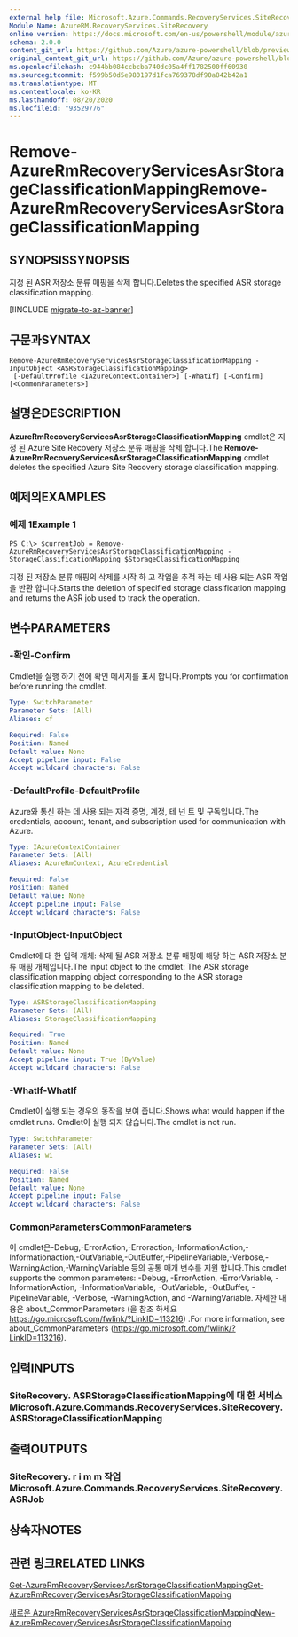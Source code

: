 ```yaml
---
external help file: Microsoft.Azure.Commands.RecoveryServices.SiteRecovery.dll-Help.xml
Module Name: AzureRM.RecoveryServices.SiteRecovery
online version: https://docs.microsoft.com/en-us/powershell/module/azurerm.recoveryservices.siterecovery/remove-azurermrecoveryservicesasrstorageclassificationmapping
schema: 2.0.0
content_git_url: https://github.com/Azure/azure-powershell/blob/preview/src/ResourceManager/RecoveryServices.SiteRecovery/Commands.RecoveryServices.SiteRecovery/help/Remove-AzureRmRecoveryServicesAsrStorageClassificationMapping.md
original_content_git_url: https://github.com/Azure/azure-powershell/blob/preview/src/ResourceManager/RecoveryServices.SiteRecovery/Commands.RecoveryServices.SiteRecovery/help/Remove-AzureRmRecoveryServicesAsrStorageClassificationMapping.md
ms.openlocfilehash: c944bb084ccbcba740dc05a4ff1782500ff60930
ms.sourcegitcommit: f599b50d5e980197d1fca769378df90a842b42a1
ms.translationtype: MT
ms.contentlocale: ko-KR
ms.lasthandoff: 08/20/2020
ms.locfileid: "93529776"
---
```

# <span data-ttu-id="c4777-101">Remove-AzureRmRecoveryServicesAsrStorageClassificationMapping</span><span class="sxs-lookup"><span data-stu-id="c4777-101">Remove-AzureRmRecoveryServicesAsrStorageClassificationMapping</span></span>

## <span data-ttu-id="c4777-102">SYNOPSIS</span><span class="sxs-lookup"><span data-stu-id="c4777-102">SYNOPSIS</span></span>
<span data-ttu-id="c4777-103">지정 된 ASR 저장소 분류 매핑을 삭제 합니다.</span><span class="sxs-lookup"><span data-stu-id="c4777-103">Deletes the specified ASR storage classification mapping.</span></span>

[!INCLUDE [migrate-to-az-banner](../../includes/migrate-to-az-banner.md)]

## <span data-ttu-id="c4777-104">구문과</span><span class="sxs-lookup"><span data-stu-id="c4777-104">SYNTAX</span></span>

```
Remove-AzureRmRecoveryServicesAsrStorageClassificationMapping -InputObject <ASRStorageClassificationMapping>
 [-DefaultProfile <IAzureContextContainer>] [-WhatIf] [-Confirm] [<CommonParameters>]
```

## <span data-ttu-id="c4777-105">설명은</span><span class="sxs-lookup"><span data-stu-id="c4777-105">DESCRIPTION</span></span>
<span data-ttu-id="c4777-106">**AzureRmRecoveryServicesAsrStorageClassificationMapping** cmdlet은 지정 된 Azure Site Recovery 저장소 분류 매핑을 삭제 합니다.</span><span class="sxs-lookup"><span data-stu-id="c4777-106">The **Remove-AzureRmRecoveryServicesAsrStorageClassificationMapping** cmdlet deletes the specified Azure Site Recovery storage classification mapping.</span></span>

## <span data-ttu-id="c4777-107">예제의</span><span class="sxs-lookup"><span data-stu-id="c4777-107">EXAMPLES</span></span>

### <span data-ttu-id="c4777-108">예제 1</span><span class="sxs-lookup"><span data-stu-id="c4777-108">Example 1</span></span>
```
PS C:\> $currentJob = Remove-AzureRmRecoveryServicesAsrStorageClassificationMapping -StorageClassificationMapping $StorageClassificationMapping
```

<span data-ttu-id="c4777-109">지정 된 저장소 분류 매핑의 삭제를 시작 하 고 작업을 추적 하는 데 사용 되는 ASR 작업을 반환 합니다.</span><span class="sxs-lookup"><span data-stu-id="c4777-109">Starts the deletion of specified storage classification mapping and returns the ASR job used to track the operation.</span></span>

## <span data-ttu-id="c4777-110">변수</span><span class="sxs-lookup"><span data-stu-id="c4777-110">PARAMETERS</span></span>

### <span data-ttu-id="c4777-111">-확인</span><span class="sxs-lookup"><span data-stu-id="c4777-111">-Confirm</span></span>
<span data-ttu-id="c4777-112">Cmdlet을 실행 하기 전에 확인 메시지를 표시 합니다.</span><span class="sxs-lookup"><span data-stu-id="c4777-112">Prompts you for confirmation before running the cmdlet.</span></span>

```yaml
Type: SwitchParameter
Parameter Sets: (All)
Aliases: cf

Required: False
Position: Named
Default value: None
Accept pipeline input: False
Accept wildcard characters: False
```

### <span data-ttu-id="c4777-113">-DefaultProfile</span><span class="sxs-lookup"><span data-stu-id="c4777-113">-DefaultProfile</span></span>
<span data-ttu-id="c4777-114">Azure와 통신 하는 데 사용 되는 자격 증명, 계정, 테 넌 트 및 구독입니다.</span><span class="sxs-lookup"><span data-stu-id="c4777-114">The credentials, account, tenant, and subscription used for communication with Azure.</span></span>
```yaml
Type: IAzureContextContainer
Parameter Sets: (All)
Aliases: AzureRmContext, AzureCredential

Required: False
Position: Named
Default value: None
Accept pipeline input: False
Accept wildcard characters: False
```

### <span data-ttu-id="c4777-115">-InputObject</span><span class="sxs-lookup"><span data-stu-id="c4777-115">-InputObject</span></span>
<span data-ttu-id="c4777-116">Cmdlet에 대 한 입력 개체: 삭제 될 ASR 저장소 분류 매핑에 해당 하는 ASR 저장소 분류 매핑 개체입니다.</span><span class="sxs-lookup"><span data-stu-id="c4777-116">The input object to the cmdlet: The ASR storage classification mapping object corresponding to the ASR storage classification mapping to be deleted.</span></span>

```yaml
Type: ASRStorageClassificationMapping
Parameter Sets: (All)
Aliases: StorageClassificationMapping

Required: True
Position: Named
Default value: None
Accept pipeline input: True (ByValue)
Accept wildcard characters: False
```

### <span data-ttu-id="c4777-117">-WhatIf</span><span class="sxs-lookup"><span data-stu-id="c4777-117">-WhatIf</span></span>
<span data-ttu-id="c4777-118">Cmdlet이 실행 되는 경우의 동작을 보여 줍니다.</span><span class="sxs-lookup"><span data-stu-id="c4777-118">Shows what would happen if the cmdlet runs.</span></span> <span data-ttu-id="c4777-119">Cmdlet이 실행 되지 않습니다.</span><span class="sxs-lookup"><span data-stu-id="c4777-119">The cmdlet is not run.</span></span>

```yaml
Type: SwitchParameter
Parameter Sets: (All)
Aliases: wi

Required: False
Position: Named
Default value: None
Accept pipeline input: False
Accept wildcard characters: False
```

### <span data-ttu-id="c4777-120">CommonParameters</span><span class="sxs-lookup"><span data-stu-id="c4777-120">CommonParameters</span></span>
<span data-ttu-id="c4777-121">이 cmdlet은-Debug,-ErrorAction,-Erroraction,-InformationAction,-Informationaction,-OutVariable,-OutBuffer,-PipelineVariable,-Verbose,-WarningAction,-WarningVariable 등의 공통 매개 변수를 지원 합니다.</span><span class="sxs-lookup"><span data-stu-id="c4777-121">This cmdlet supports the common parameters: -Debug, -ErrorAction, -ErrorVariable, -InformationAction, -InformationVariable, -OutVariable, -OutBuffer, -PipelineVariable, -Verbose, -WarningAction, and -WarningVariable.</span></span> <span data-ttu-id="c4777-122">자세한 내용은 about_CommonParameters (을 참조 하세요 https://go.microsoft.com/fwlink/?LinkID=113216) .</span><span class="sxs-lookup"><span data-stu-id="c4777-122">For more information, see about_CommonParameters (https://go.microsoft.com/fwlink/?LinkID=113216).</span></span>

## <span data-ttu-id="c4777-123">입력</span><span class="sxs-lookup"><span data-stu-id="c4777-123">INPUTS</span></span>

### <span data-ttu-id="c4777-124">SiteRecovery. ASRStorageClassificationMapping에 대 한 서비스</span><span class="sxs-lookup"><span data-stu-id="c4777-124">Microsoft.Azure.Commands.RecoveryServices.SiteRecovery.ASRStorageClassificationMapping</span></span>

## <span data-ttu-id="c4777-125">출력</span><span class="sxs-lookup"><span data-stu-id="c4777-125">OUTPUTS</span></span>

### <span data-ttu-id="c4777-126">SiteRecovery. r i m m 작업</span><span class="sxs-lookup"><span data-stu-id="c4777-126">Microsoft.Azure.Commands.RecoveryServices.SiteRecovery.ASRJob</span></span>

## <span data-ttu-id="c4777-127">상속자</span><span class="sxs-lookup"><span data-stu-id="c4777-127">NOTES</span></span>

## <span data-ttu-id="c4777-128">관련 링크</span><span class="sxs-lookup"><span data-stu-id="c4777-128">RELATED LINKS</span></span>

[<span data-ttu-id="c4777-129">Get-AzureRmRecoveryServicesAsrStorageClassificationMapping</span><span class="sxs-lookup"><span data-stu-id="c4777-129">Get-AzureRmRecoveryServicesAsrStorageClassificationMapping</span></span>](./Get-AzureRmRecoveryServicesAsrStorageClassificationMapping.md)

[<span data-ttu-id="c4777-130">새로운 AzureRmRecoveryServicesAsrStorageClassificationMapping</span><span class="sxs-lookup"><span data-stu-id="c4777-130">New-AzureRmRecoveryServicesAsrStorageClassificationMapping</span></span>](./New-AzureRmRecoveryServicesAsrStorageClassificationMapping.md)
